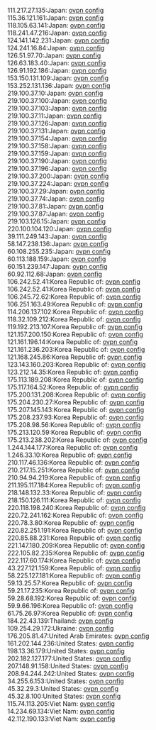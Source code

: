 111.217.27.135:Japan: [ovpn config](vpn/111_217_27_135.ovpn)  
115.36.121.161:Japan: [ovpn config](vpn/115_36_121_161.ovpn)  
118.105.63.141:Japan: [ovpn config](vpn/118_105_63_141.ovpn)  
118.241.47.216:Japan: [ovpn config](vpn/118_241_47_216.ovpn)  
124.141.142.231:Japan: [ovpn config](vpn/124_141_142_231.ovpn)  
124.241.16.84:Japan: [ovpn config](vpn/124_241_16_84.ovpn)  
126.51.97.70:Japan: [ovpn config](vpn/126_51_97_70.ovpn)  
126.63.183.40:Japan: [ovpn config](vpn/126_63_183_40.ovpn)  
126.91.192.186:Japan: [ovpn config](vpn/126_91_192_186.ovpn)  
153.150.131.109:Japan: [ovpn config](vpn/153_150_131_109.ovpn)  
153.252.131.136:Japan: [ovpn config](vpn/153_252_131_136.ovpn)  
219.100.37.10:Japan: [ovpn config](vpn/219_100_37_10.ovpn)  
219.100.37.100:Japan: [ovpn config](vpn/219_100_37_100.ovpn)  
219.100.37.103:Japan: [ovpn config](vpn/219_100_37_103.ovpn)  
219.100.37.11:Japan: [ovpn config](vpn/219_100_37_11.ovpn)  
219.100.37.126:Japan: [ovpn config](vpn/219_100_37_126.ovpn)  
219.100.37.131:Japan: [ovpn config](vpn/219_100_37_131.ovpn)  
219.100.37.154:Japan: [ovpn config](vpn/219_100_37_154.ovpn)  
219.100.37.158:Japan: [ovpn config](vpn/219_100_37_158.ovpn)  
219.100.37.159:Japan: [ovpn config](vpn/219_100_37_159.ovpn)  
219.100.37.190:Japan: [ovpn config](vpn/219_100_37_190.ovpn)  
219.100.37.196:Japan: [ovpn config](vpn/219_100_37_196.ovpn)  
219.100.37.200:Japan: [ovpn config](vpn/219_100_37_200.ovpn)  
219.100.37.224:Japan: [ovpn config](vpn/219_100_37_224.ovpn)  
219.100.37.29:Japan: [ovpn config](vpn/219_100_37_29.ovpn)  
219.100.37.74:Japan: [ovpn config](vpn/219_100_37_74.ovpn)  
219.100.37.81:Japan: [ovpn config](vpn/219_100_37_81.ovpn)  
219.100.37.87:Japan: [ovpn config](vpn/219_100_37_87.ovpn)  
219.103.126.15:Japan: [ovpn config](vpn/219_103_126_15.ovpn)  
220.100.104.120:Japan: [ovpn config](vpn/220_100_104_120.ovpn)  
39.111.249.143:Japan: [ovpn config](vpn/39_111_249_143.ovpn)  
58.147.238.136:Japan: [ovpn config](vpn/58_147_238_136.ovpn)  
60.108.255.235:Japan: [ovpn config](vpn/60_108_255_235.ovpn)  
60.113.188.159:Japan: [ovpn config](vpn/60_113_188_159.ovpn)  
60.151.239.147:Japan: [ovpn config](vpn/60_151_239_147.ovpn)  
60.92.112.68:Japan: [ovpn config](vpn/60_92_112_68.ovpn)  
106.242.52.41:Korea Republic of: [ovpn config](vpn/106_242_52_41.ovpn)  
106.242.52.41:Korea Republic of: [ovpn config](vpn/106_242_52_41.ovpn)  
106.245.72.62:Korea Republic of: [ovpn config](vpn/106_245_72_62.ovpn)  
106.251.163.49:Korea Republic of: [ovpn config](vpn/106_251_163_49.ovpn)  
114.206.137.102:Korea Republic of: [ovpn config](vpn/114_206_137_102.ovpn)  
118.32.109.212:Korea Republic of: [ovpn config](vpn/118_32_109_212.ovpn)  
119.192.213.107:Korea Republic of: [ovpn config](vpn/119_192_213_107.ovpn)  
121.157.200.150:Korea Republic of: [ovpn config](vpn/121_157_200_150.ovpn)  
121.161.196.14:Korea Republic of: [ovpn config](vpn/121_161_196_14.ovpn)  
121.161.236.203:Korea Republic of: [ovpn config](vpn/121_161_236_203.ovpn)  
121.168.245.86:Korea Republic of: [ovpn config](vpn/121_168_245_86.ovpn)  
123.143.160.203:Korea Republic of: [ovpn config](vpn/123_143_160_203.ovpn)  
123.212.14.35:Korea Republic of: [ovpn config](vpn/123_212_14_35.ovpn)  
175.113.189.208:Korea Republic of: [ovpn config](vpn/175_113_189_208.ovpn)  
175.117.164.52:Korea Republic of: [ovpn config](vpn/175_117_164_52.ovpn)  
175.200.131.208:Korea Republic of: [ovpn config](vpn/175_200_131_208.ovpn)  
175.204.230.27:Korea Republic of: [ovpn config](vpn/175_204_230_27.ovpn)  
175.207.145.143:Korea Republic of: [ovpn config](vpn/175_207_145_143.ovpn)  
175.208.237.93:Korea Republic of: [ovpn config](vpn/175_208_237_93.ovpn)  
175.208.98.56:Korea Republic of: [ovpn config](vpn/175_208_98_56.ovpn)  
175.213.120.59:Korea Republic of: [ovpn config](vpn/175_213_120_59.ovpn)  
175.213.238.202:Korea Republic of: [ovpn config](vpn/175_213_238_202.ovpn)  
1.244.144.177:Korea Republic of: [ovpn config](vpn/1_244_144_177.ovpn)  
1.246.33.10:Korea Republic of: [ovpn config](vpn/1_246_33_10.ovpn)  
210.117.46.136:Korea Republic of: [ovpn config](vpn/210_117_46_136.ovpn)  
210.217.15.251:Korea Republic of: [ovpn config](vpn/210_217_15_251.ovpn)  
210.94.94.219:Korea Republic of: [ovpn config](vpn/210_94_94_219.ovpn)  
211.195.117.184:Korea Republic of: [ovpn config](vpn/211_195_117_184.ovpn)  
218.148.132.33:Korea Republic of: [ovpn config](vpn/218_148_132_33.ovpn)  
218.150.126.111:Korea Republic of: [ovpn config](vpn/218_150_126_111.ovpn)  
220.118.198.240:Korea Republic of: [ovpn config](vpn/220_118_198_240.ovpn)  
220.72.241.162:Korea Republic of: [ovpn config](vpn/220_72_241_162.ovpn)  
220.78.3.80:Korea Republic of: [ovpn config](vpn/220_78_3_80.ovpn)  
220.82.251.191:Korea Republic of: [ovpn config](vpn/220_82_251_191.ovpn)  
220.85.88.231:Korea Republic of: [ovpn config](vpn/220_85_88_231.ovpn)  
221.147.180.209:Korea Republic of: [ovpn config](vpn/221_147_180_209.ovpn)  
222.105.82.235:Korea Republic of: [ovpn config](vpn/222_105_82_235.ovpn)  
222.117.60.174:Korea Republic of: [ovpn config](vpn/222_117_60_174.ovpn)  
43.227.121.159:Korea Republic of: [ovpn config](vpn/43_227_121_159.ovpn)  
58.225.127.181:Korea Republic of: [ovpn config](vpn/58_225_127_181.ovpn)  
59.13.25.57:Korea Republic of: [ovpn config](vpn/59_13_25_57.ovpn)  
59.21.17.235:Korea Republic of: [ovpn config](vpn/59_21_17_235.ovpn)  
59.28.68.192:Korea Republic of: [ovpn config](vpn/59_28_68_192.ovpn)  
59.9.66.196:Korea Republic of: [ovpn config](vpn/59_9_66_196.ovpn)  
61.75.26.97:Korea Republic of: [ovpn config](vpn/61_75_26_97.ovpn)  
184.22.43.139:Thailand: [ovpn config](vpn/184_22_43_139.ovpn)  
109.254.29.172:Ukraine: [ovpn config](vpn/109_254_29_172.ovpn)  
176.205.81.47:United Arab Emirates: [ovpn config](vpn/176_205_81_47.ovpn)  
161.202.144.236:United States: [ovpn config](vpn/161_202_144_236.ovpn)  
198.13.36.179:United States: [ovpn config](vpn/198_13_36_179.ovpn)  
202.182.127.177:United States: [ovpn config](vpn/202_182_127_177.ovpn)  
207.148.91.158:United States: [ovpn config](vpn/207_148_91_158.ovpn)  
208.94.244.242:United States: [ovpn config](vpn/208_94_244_242.ovpn)  
34.255.6.153:United States: [ovpn config](vpn/34_255_6_153.ovpn)  
45.32.29.3:United States: [ovpn config](vpn/45_32_29_3.ovpn)  
45.32.8.100:United States: [ovpn config](vpn/45_32_8_100.ovpn)  
115.74.113.205:Viet Nam: [ovpn config](vpn/115_74_113_205.ovpn)  
14.234.69.134:Viet Nam: [ovpn config](vpn/14_234_69_134.ovpn)  
42.112.190.133:Viet Nam: [ovpn config](vpn/42_112_190_133.ovpn)  
